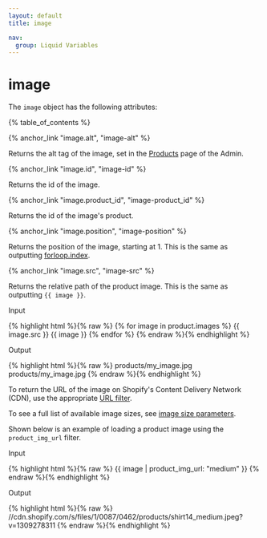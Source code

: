```yaml
---
layout: default
title: image

nav:
  group: Liquid Variables
---
```


# image 

The <code>image</code> object has the following attributes:
	
<a id="topofpage"></a>
{% table_of_contents %}




{% anchor_link "image.alt", "image-alt" %}

<p>Returns the alt tag of the image, set in the <a href="http://docs.shopify.com/support/your-store/products/can-i-add-alt-text-to-my-product-images">Products</a> page of the Admin.</p> 









{% anchor_link "image.id", "image-id" %}

Returns the id of the image.








{% anchor_link "image.product_id", "image-product_id" %}

Returns the id of the image's product.







{% anchor_link "image.position", "image-position" %}

Returns the position of the image, starting at 1. This is the same as outputting <a href="/themes/liquid-documentation/objects/for-loops/#index">forloop.index</a>.








{% anchor_link "image.src", "image-src" %}

Returns the relative path of the product image. This is the same as outputting <code>&#123;&#123; image &#125;&#125;</code>. 

<p class="input">Input</p>
<div>
{% highlight html %}{% raw %}
{% for image in product.images %}
	{{ image.src  }}
	{{ image }}
{% endfor %}
{% endraw %}{% endhighlight %}
</div>

<p class="output">Output</p>
<div>
{% highlight html %}{% raw %}
products/my_image.jpg
products/my_image.jpg
{% endraw %}{% endhighlight %}
</div>

To return the URL of the image on Shopify's Content Delivery Network (CDN), use the appropriate <a href="/themes/liquid-documentation/filters/url-filters">URL filter</a>. 

To see a full list of available image sizes, see <a href="/themes/liquid-documentation/filters/url-filters/#size-parameters">image size parameters</a>.

Shown below is an example of loading a product image using the <code>product_img_url</code> filter. 

<p class="input">Input</p>
<div>
{% highlight html %}{% raw %}
{{ image | product_img_url: "medium" }}
{% endraw %}{% endhighlight %}
</div>

<p class="output">Output</p>
<div>
{% highlight html %}{% raw %}
//cdn.shopify.com/s/files/1/0087/0462/products/shirt14_medium.jpeg?v=1309278311
{% endraw %}{% endhighlight %}
</div>









